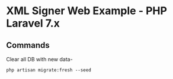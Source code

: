 # XML Signer Web Example - PHP Laravel 7.x

## Commands

Clear all DB with new data-

	php artisan migrate:fresh --seed

